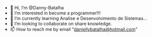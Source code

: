 - 👋 Hi, I’m @Danny-Batalha
- 👀 I’m interested in become a programmer!!!
- 🌱 I’m currently learning Analise e Desenvolvimento de Sistemas...
- 💞️ I’m looking to collaborate on share knowledge.
- 📫 How to reach me by email "daniellybatalha@hotmail.com"


<!---
Danny-Batalha/Danny-Batalha is a ✨ special ✨ repository because its `README.md` (this file) appears on your GitHub profile.
You can click the Preview link to take a look at your changes.
--->
